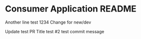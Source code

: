 # Consumer Application README

Another line
test 1234
Change for new/dev

Update test PR Title test #2
test commit message
